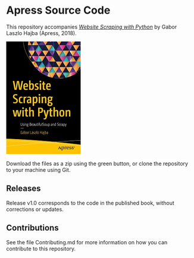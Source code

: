 # Apress Source Code

This repository accompanies [*Website Scraping with Python*](https://www.apress.com/9781484239247) by Gabor Laszlo Hajba (Apress, 2018).

[comment]: #cover
![Cover image](9781484239247.jpg)

Download the files as a zip using the green button, or clone the repository to your machine using Git.

## Releases

Release v1.0 corresponds to the code in the published book, without corrections or updates.

## Contributions

See the file Contributing.md for more information on how you can contribute to this repository.